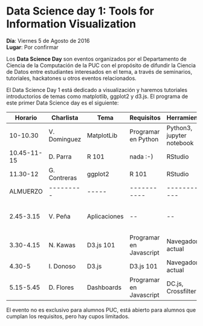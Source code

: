 # Data Science day 1: Tools for Information Visualization
**Día**: Viernes 5 de Agosto de 2016 <br/>
**Lugar**: Por confirmar

Los **Data Science Day** son eventos organizados por el Departamento de Ciencia de la Computación 
de la PUC con el propósito de difundir la Ciencia de Datos entre estudiantes interesados en el tema,
a través de seminarios, tutoriales, hackatones u otros eventos relacionados. 

El Data Science Day 1 está dedicado a visualización y haremos tutoriales introductorios de temas como 
matplotlib, ggplot2 y d3.js. El programa de este primer Data Science day es el siguiente:

| Horario	| Charlista	| Tema	| Requisitos	| Herramientas	| Descripcion |
| ------- | --------- | ----- | ----------- | ------------- | ----------- | 
| 10-10.30 | V. Dominguez | MatplotLib | Programar en Python | Python3, jupyter notebook | ----------- | 
| 10.45-11-15 | D. Parra | R 101 | nada :-) | RStudio | ----------- | 
| 11.30-12 | G. Contreras | ggplot2 | R 101 | RStudio | ----------- | 
| ALMUERZO | --------- | ----- | ----------- | ------------- | ----------- | 
| 2.45-3.15	| V. Peña	| Aplicaciones| -- | -- | Casos de uso de Visualizacion y Analytics |
| 3.30-4.15	| N. Kawas	| D3.js	101 | Programar en Javascript	| Navegador actual	| Intro a D3.js	| 
| 4.30-5	| I. Donoso	| D3.js	| D3.js 101 | Navegador actual| Interacciones con D3.js	| 
| 5.15-5.45	| D. Flores| 	Dashboards	| Programar en Javascript	| DC.js, Crossfilter.js | 	Implementacion de dashboard	| 

<!--- 2 - 2.30	[J. Schellman]	Shiny	R	RStudio, HTML		
2.45-3.15	V. Peña	Aplicaciones		d3.js, leaflet.js	Casos de uso de Visualizacion y Analytics	
3.30-4.15	N. Kawas	D3.js	Javascript	Navegador actual	Intro a D3.js	
4.30-5	I. Donoso	D3.js	D3.js 101	Navegador actual	Interacciones	
5.15-5.45	D. Flores	Dashboards	Javascript	DC.js, Crossfilter.js	Implementacion de dashboard	-->

El evento no es exclusivo para alumnos PUC, está abierto para alumnos que cumplan los requisitos, pero
hay cupos limitados. 


